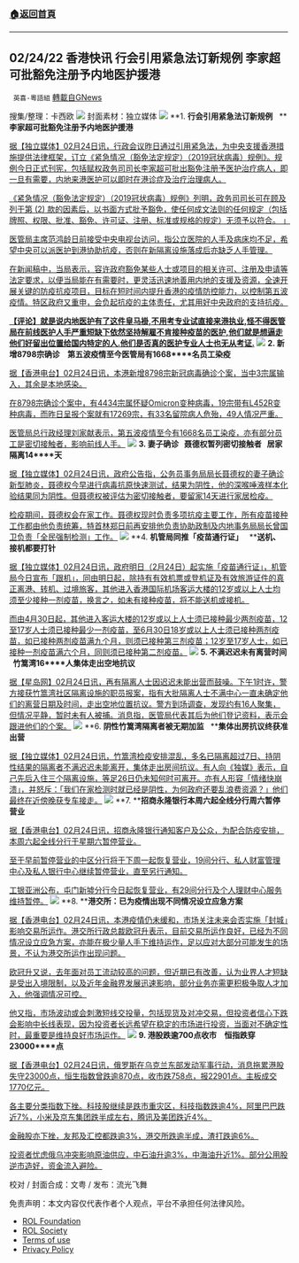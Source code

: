 ###  [:house:返回首頁](https://github.com/ourhimalayas/txt)
---


## 02/24/22 香港快讯 行会引用紧急法订新规例 李家超可批豁免注册予内地医护援港
` 英喜-粵語組` [轉載自GNews](https://gnews.org/zh-hans/2058833/)

搜集/整理：卡西欧
![](https://assets.gnews.org/wp-content/uploads/2022/02/0224fenmian.jpg)
封面素材：独立媒体
![](https://assets.gnews.org/wp-content/uploads/2022/02/2022-02-24-1.png)
**1. ****行会引用紧急法订新规例****   ****李家超可批豁免注册予内地医护援港**

[据【独立媒体】02月24日讯，行政会议昨日通过引用紧急法，为中央支援香港措施提供法律框架，订立《紧急情况（豁免法定规定）（2019冠状病毒）规例》。规例今日正式刊宪，包括赋权政务司司长李家超可批出豁免注册予医护治疗病人，即一旦有需要，内地来港医护可以即时在港诊症及治疗治理病人。](https://www.inmediahk.net/node/政經/行會引用緊急法訂新規例-李家超可批豁免註冊予內地醫護援港)

[《紧急情况（豁免法定规定）（2019冠状病毒）规例》列明，政务司司长可在顾及列于第 (2) 款的因素后，以书面方式批予豁免，使任何成文法则的任何规定（包括牌照、权限、批准、豁免、许可证、注册、标准或规格的规定）无须予以符合。 」](https://www.inmediahk.net/node/政經/行會引用緊急法訂新規例-李家超可批豁免註冊予內地醫護援港)

[医管局主席范鸿龄日前接受中央电视台访问，指公立医院的人手及病床均不足，希望中央可以派医护到港协助抗疫，否则在新隔离设施落成后亦缺乏人手管理。](https://www.inmediahk.net/node/政經/行會引用緊急法訂新規例-李家超可批豁免註冊予內地醫護援港)

[在新闻稿中，当局表示，容许政府豁免某些人士或项目的相关许可、注册及申请等法定要求，以便当局能在有需要时，更灵活迅速地善用内地的支援及资源，全速开展关键的防疫抗疫项目，目标在短时间内提升香港的疫情防控能力，以控制第五波疫情。特区政府又重申，会负起抗疫的主体责任，尤其用好中央政府的支持抗疫。](https://www.inmediahk.net/node/政經/行會引用緊急法訂新規例-李家超可批豁免註冊予內地醫護援港)

**[【评论】就是说内地医护有了这件皇马褂,不用考专业试直接来港执业,怪不得医管局在前线医护人手严重短缺下依然坚持解雇不肯接种疫苗的医护,他们就是想逼走他们好留出位置给国内特定的人.他们是否真的医护专业人士也无从考证.](https://www.inmediahk.net/node/政經/行會引用緊急法訂新規例-李家超可批豁免註冊予內地醫護援港)**
![](https://assets.gnews.org/wp-content/uploads/2022/02/2022-02-24-2.png)
**2. ****新增****8798****宗确诊　第五波疫情至今医管局有****1668****名员工染疫**

[据【香港电台】02月24日讯，本港新增8798宗新冠病毒确诊个案，当中3宗属输入，其余是本地感染。](https://news.rthk.hk/rthk/ch/component/k2/1635642-20220224.htm)

[在8798宗确诊个案中，有4434宗属怀疑Omicron变种病毒，19宗带有L452R变种病毒，而昨日呈报个案就有17269宗，有33名留院病人危殆，49人情况严重。](https://news.rthk.hk/rthk/ch/component/k2/1635642-20220224.htm)

[医管局总行政经理刘家献表示，第五波疫情至今有1668名员工染疫，亦有部分员工是密切接触者，影响前线人手。](https://news.rthk.hk/rthk/ch/component/k2/1635642-20220224.htm)
![](https://assets.gnews.org/wp-content/uploads/2022/02/2022-02-24-3.png)
**3. ****妻子确诊****   ****聂德权暂列密切接触者****   ****居家隔离****14****天**

[据【独立媒体】02月24日讯，政府公告指，公务员事务局局长聂德权的妻子确诊新型肺炎，聂德权今早进行病毒抗原快速测试，结果为阴性，他的深喉唾液样本化验结果同为阴性。但聂德权被评估为密切接触者，要留家14天进行家居检疫。](https://www.inmediahk.net/node/政經/妻子確診-聶德權暫列密切接觸者-居家隔離14天)

[检疫期间，聂德权会在家工作。聂德权现时负责多项抗疫主要工作，所有疫苗接种工作都由他负责统筹，特首林郑日前再安排他负责协助政制及内地事务局局长曾国卫负责「全民强制检测」工作。](https://www.inmediahk.net/node/政經/妻子確診-聶德權暫列密切接觸者-居家隔離14天)
![](https://assets.gnews.org/wp-content/uploads/2022/02/2022-02-24-4.png)
**4. ****机管局同推「疫苗通行证」****   ****送机、接机都要打针**

[据【独立媒体】02月24日讯，政府明日（2月24日）起实施「疫苗通行证」，机管局今日宣布「跟机」，同由明日起，除持有有效机票或登机证及有效旅游证件的真正离港、转机、过境旅客，其他进入香港国际机场客运大楼的12岁或以上人士均须至少接种一剂疫苗，换言之，如未有接种疫苗，将不能送机或接机。](https://www.inmediahk.net/node/政經/機管局同推「疫苗通行證」-送機、接機都要打針)

[而由4月30日起，其他进入客运大楼的12岁或以上人士须已接种最少两剂疫苗，12至17岁人士须已接种最少一剂疫苗，至6月30日18岁或以上人士须已接种两剂疫苗，如已接种两剂疫苗满九个月，则须已接种第三剂疫苗；12岁至17岁人士，如已接种一剂疫苗满六个月，同则须已接种第二剂疫苗。](https://www.inmediahk.net/node/政經/機管局同推「疫苗通行證」-送機、接機都要打針)
![](https://assets.gnews.org/wp-content/uploads/2022/02/2022-02-24-5.png)
**5. ****不满迟迟未有离营时间****   ****竹篙湾****16****人集体走出空地抗议**

[据【星岛网】02月24日讯，再有隔离人士因迟迟未能出营而鼓噪。下午1时许，警方接获竹篙湾社区隔离设施的职员报案，指有大批隔离人士不满中心一直未确定他们的离营日期及时间，走出空地位置抗议。警方到场调查，发现约有16人聚集，但情况平静，暂时未有人被捕。消息指，医管局代表其后为他们登记资料，表示会跟进他们的个案。](https://std.stheadline.com/realtime/article/1812180/即時-港聞-疫情消息-不滿遲遲未有離營時間-竹篙灣16人集體走出空地抗議)
![](https://assets.gnews.org/wp-content/uploads/2022/02/2022-02-24-6.png)
**6. ****阴性竹篙湾隔离者被无期加监****   ****集体出房抗议终获准出营**

[据【独立媒体】02月24日讯，竹篙湾检疫安排混乱，多名已隔离超过7日、持阴性结果的隔离者不满迟迟未能离开，集体走出房间抗议。有人向《独媒》表示，自己先后入住三个隔离设施，等足26日仍未知何时可离开。亦有人形容「情绪快崩溃」，并怒斥：「我们在家检测时就已经是阴性，为何政府还要乱浪费资源？」他们最终在近傍晚获专车接走。](https://www.inmediahk.net/node/社運/陰性竹篙灣隔離者被無期加監-集體出房抗議終獲准出營)
![](https://assets.gnews.org/wp-content/uploads/2022/02/2022-02-24-7.png)
**7. ****招商永隆银行本周六起全线分行周六暂停营业**

[据【香港电台】02月24日讯，招商永隆银行通知客户及公众，为配合防疫安排，本周六起全线分行于星期六暂停营业。](https://news.rthk.hk/rthk/ch/component/k2/1635638-20220224.htm)

[至于早前暂停营业的中区分行将于下周一起恢复营业，19间分行、私人财富管理中心及私人银行中心继续暂停营业，直至另行通知。](https://news.rthk.hk/rthk/ch/component/k2/1635638-20220224.htm)

[工银亚洲公布，屯门新墟分行今日起恢复营业，有29间分行及个人理财中心服务维持暂停。](https://news.rthk.hk/rthk/ch/component/k2/1635638-20220224.htm)
![](https://assets.gnews.org/wp-content/uploads/2022/02/2022-02-24-8.png)
**8. ****港交所：已为疫情出现不同情况设立应急方案**

[据【香港电台】02月24日讯，本港疫情仍未缓和，市场关注未来会否实施「封城」影响交易所运作。港交所行政总裁欧冠升表示，目前交易所运作良好，已经为不同情况设立应急方案，亦能在极少量人手下维持运作，足以应对大部分可能发生的场景，不认为港交所运作出现问题。](https://news.rthk.hk/rthk/ch/component/k2/1635695-20220224.htm)

[欧冠升又说，去年面对员工流动较高的问题，但近期已有改善，认为业界人才短缺是受出入境限制，以及近年金融界发展迅速影响，部分业务亦需更积极争取人才加入，他强调情况可控。](https://news.rthk.hk/rthk/ch/component/k2/1635695-20220224.htm)

[他又指，市场波动或会刺激短线交投量，包括现货及对冲交易，但投资者信心下跌会影响中长线表现，因为投资者长远希望在稳定的市场进行投资，当面对不确定性时，最重要是维持良好市场运作。](https://news.rthk.hk/rthk/ch/component/k2/1635695-20220224.htm)
![](https://assets.gnews.org/wp-content/uploads/2022/02/2022-02-24-9.png)
**9. ****港股跌逾****700****点收市　恒指跌穿****23000****点**

[据【香港电台】02月24日讯，俄罗斯在乌克兰东部发动军事行动，消息拖累港股失守23000点，恒生指数曾跌逾870点，收市跌758点，报22901点。主板成交1770亿元。](https://news.rthk.hk/rthk/ch/component/k2/1635640-20220224.htm)

[各主要分类指数下挫。科技股继续是跌市重灾区，科技指数跌逾4%，阿里巴巴跌近7%，小米及京东集团跌半成左右，腾讯及美团跌近4%。](https://news.rthk.hk/rthk/ch/component/k2/1635640-20220224.htm)

[金融股亦下挫，友邦及汇控都跌逾3%，港交所跌逾半成，渣打跌逾6%。](https://news.rthk.hk/rthk/ch/component/k2/1635640-20220224.htm)

[投资者忧虑俄乌冲突影响原油供应，中石油升逾3%，中海油升近1%。部分公用股逆市造好，资金流入避险。](https://news.rthk.hk/rthk/ch/component/k2/1635640-20220224.htm)

校对 / 封面合成：文粤 / 发布：流光飞舞

 

免责声明：本文内容仅代表作者个人观点，平台不承担任何法律风险。

- [ROL Foundation](https://rolfoundation.org/)
- [ROL Society](https://rolsociety.org/)
- [Terms of use](https://gnews.org/terms-of-use-3/)
- [Privacy Policy](https://gnews.org/privacy-policy/)

